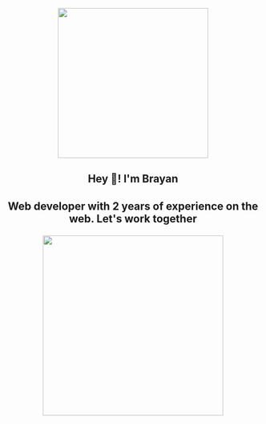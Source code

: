 <p align="center" width="300">
   <img align="center" width="300" src="https://avatars.githubusercontent.com/u/61048348?v=4">
   <h2 align="center">Hey 👋! I'm Brayan<h2/>
  <p/>
  <p align="center">Web developer with 2 years of experience on the web. Let's work together</p>
<p align="center">
<img align="center" width="360" src="https://media.licdn.com/dms/image/D4E16AQEMABgTPf0OcQ/profile-displaybackgroundimage-shrink_350_1400/0/1673704844202?e=1679529600&v=beta&t=XHOeIiS9l0PkxgI4HiWdkUJRRfjjKCBGRg2swiqauuM" />
</p>
